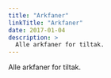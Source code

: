 ```yaml
---
title: "Arkfaner"
linkTitle: "Arkfaner"
date: 2017-01-04
description: >
  Alle arkfaner for tiltak.
---
```

Alle arkfaner for tiltak.